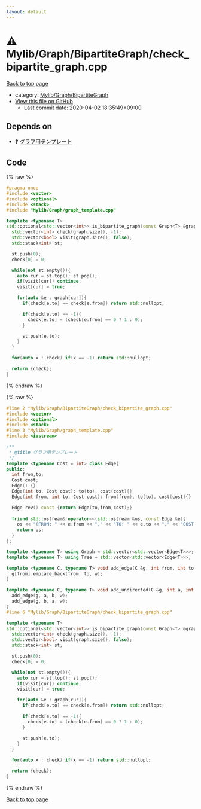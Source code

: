 ```yaml
---
layout: default
---
```


<!-- mathjax config similar to math.stackexchange -->
<script type="text/javascript" async
  src="https://cdnjs.cloudflare.com/ajax/libs/mathjax/2.7.5/MathJax.js?config=TeX-MML-AM_CHTML">
</script>
<script type="text/x-mathjax-config">
  MathJax.Hub.Config({
    TeX: { equationNumbers: { autoNumber: "AMS" }},
    tex2jax: {
      inlineMath: [ ['$','$'] ],
      processEscapes: true
    },
    "HTML-CSS": { matchFontHeight: false },
    displayAlign: "left",
    displayIndent: "2em"
  });
</script>

<script type="text/javascript" src="https://cdnjs.cloudflare.com/ajax/libs/jquery/3.4.1/jquery.min.js"></script>
<script src="https://cdn.jsdelivr.net/npm/jquery-balloon-js@1.1.2/jquery.balloon.min.js" integrity="sha256-ZEYs9VrgAeNuPvs15E39OsyOJaIkXEEt10fzxJ20+2I=" crossorigin="anonymous"></script>
<script type="text/javascript" src="../../../../assets/js/copy-button.js"></script>
<link rel="stylesheet" href="../../../../assets/css/copy-button.css" />


# :warning: Mylib/Graph/BipartiteGraph/check_bipartite_graph.cpp

<a href="../../../../index.html">Back to top page</a>

* category: <a href="../../../../index.html#3b87eee7aef75da88610c966a8da844f">Mylib/Graph/BipartiteGraph</a>
* <a href="{{ site.github.repository_url }}/blob/master/Mylib/Graph/BipartiteGraph/check_bipartite_graph.cpp">View this file on GitHub</a>
    - Last commit date: 2020-04-02 18:35:49+09:00




## Depends on

* :question: <a href="../graph_template.cpp.html">グラフ用テンプレート</a>


## Code

<a id="unbundled"></a>
{% raw %}
```cpp
#pragma once
#include <vector>
#include <optional>
#include <stack>
#include "Mylib/Graph/graph_template.cpp"

template <typename T>
std::optional<std::vector<int>> is_bipartite_graph(const Graph<T> &graph){
  std::vector<int> check(graph.size(), -1);
  std::vector<bool> visit(graph.size(), false);
  std::stack<int> st;

  st.push(0);
  check[0] = 0;

  while(not st.empty()){
    auto cur = st.top(); st.pop();
    if(visit[cur]) continue;
    visit[cur] = true;

    for(auto &e : graph[cur]){
      if(check[e.to] == check[e.from]) return std::nullopt;

      if(check[e.to] == -1){
        check[e.to] = (check[e.from] == 0 ? 1 : 0);
      }

      st.push(e.to);
    }
  }

  for(auto x : check) if(x == -1) return std::nullopt;

  return {check};
}

```
{% endraw %}

<a id="bundled"></a>
{% raw %}
```cpp
#line 2 "Mylib/Graph/BipartiteGraph/check_bipartite_graph.cpp"
#include <vector>
#include <optional>
#include <stack>
#line 3 "Mylib/Graph/graph_template.cpp"
#include <iostream>

/**
 * @title グラフ用テンプレート
 */
template <typename Cost = int> class Edge{
public:
  int from,to;
  Cost cost;
  Edge() {}
  Edge(int to, Cost cost): to(to), cost(cost){}
  Edge(int from, int to, Cost cost): from(from), to(to), cost(cost){}

  Edge rev() const {return Edge(to,from,cost);}
  
  friend std::ostream& operator<<(std::ostream &os, const Edge &e){
    os << "(FROM: " << e.from << "," << "TO: " << e.to << "," << "COST: " << e.cost << ")";
    return os;
  }
};

template <typename T> using Graph = std::vector<std::vector<Edge<T>>>;
template <typename T> using Tree = std::vector<std::vector<Edge<T>>>;

template <typename C, typename T> void add_edge(C &g, int from, int to, T w){
  g[from].emplace_back(from, to, w);
}

template <typename C, typename T> void add_undirected(C &g, int a, int b, T w){
  add_edge(g, a, b, w);
  add_edge(g, b, a, w);
}
#line 6 "Mylib/Graph/BipartiteGraph/check_bipartite_graph.cpp"

template <typename T>
std::optional<std::vector<int>> is_bipartite_graph(const Graph<T> &graph){
  std::vector<int> check(graph.size(), -1);
  std::vector<bool> visit(graph.size(), false);
  std::stack<int> st;

  st.push(0);
  check[0] = 0;

  while(not st.empty()){
    auto cur = st.top(); st.pop();
    if(visit[cur]) continue;
    visit[cur] = true;

    for(auto &e : graph[cur]){
      if(check[e.to] == check[e.from]) return std::nullopt;

      if(check[e.to] == -1){
        check[e.to] = (check[e.from] == 0 ? 1 : 0);
      }

      st.push(e.to);
    }
  }

  for(auto x : check) if(x == -1) return std::nullopt;

  return {check};
}

```
{% endraw %}

<a href="../../../../index.html">Back to top page</a>


